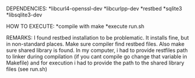 
DEPENDENCIES:
	*libcurl4-openssl-dev
	*libcurlpp-dev
	*restbed
	*sqlite3
	*libsqlite3-dev


HOW TO EXECUTE:
	*compile with make
	*execute run.sh

REMARKS:
	I found restbed installation to be problematic. It installs fine, but in non-standard places. Make sure compiler find
	restbed files. Also make sure shared library is found.
	In my computer, i had to provide restfiles path to linker during compilation (if you cant compile go change that variable
	in Makefile) and for execution i had to provide the path to the shared library files (see run.sh)